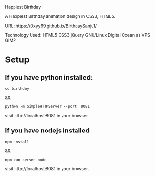 Happiest Birthday

A Happiest Birthday animation design in CSS3, HTML5.

URL: https://Oxyy69.github.io/BirthdaySanju1/

Technology Used: HTML5 CSS3 jQuery  GNU/Linux Digital Ocean as VPS GIMP

# Setup

## If you have python installed:
```
cd birthday
```

&& 

```
python -m SimpleHTTPServer --port  8081
```

visit http://localhost:8081 in your browser.

## If you have nodejs installed
```
npm install
```
&&

```
npm run server-node
```
visit http://localhost:8081 in your browser.

